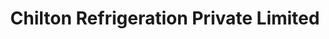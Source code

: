 ---
title: "Chilton Refrigeration Private Limited"
url: /ernakulam/chilton-refrigeration-private-limited/
shop: appliance
---